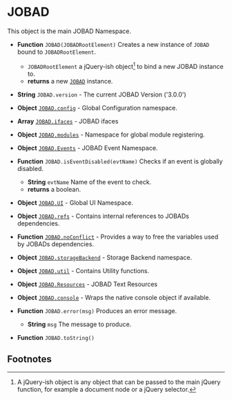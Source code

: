 # JOBAD
This object is the main JOBAD Namespace. 

* **Function** `JOBAD(JOBADRootElement)` Creates a new instance of `JOBAD` bound to `JOBADRootElement`. 
	* `JOBADRootElement` a jQuery-ish object[^1] to bind a new JOBAD instance to. 
	* **returns** a new [`JOBAD`](JOBADInstance/index.md) instance. 

* **String** `JOBAD.version` - The current JOBAD Version ('3.0.0')
* **Object** [`JOBAD.config`](JOBAD.config.md) - Global Configuration namespace. 

* **Array** [`JOBAD.ifaces`](JOBAD.ifaces/index.md) - JOBAD ifaces


* **Object** [`JOBAD.modules`](JOBAD.modules/index.md) - Namespace for global module registering. 

* **Object** [`JOBAD.Events`](JOBAD.Events/index.md) - JOBAD Event Namespace. 
* **Function** `JOBAD.isEventDisabled(evtName)` Checks if an event is globally disabled. 
	* **String** `evtName` Name of the event to check. 
	* **returns** a boolean. 

* **Object** [`JOBAD.UI`](JOBAD.UI/index.md) - Global UI Namespace. 

* **Object** [`JOBAD.refs`](JOBAD.refs.md) - Contains internal references to  JOBADs dependencies. 

* **Function** [`JOBAD.noConflict`](JOBAD.noConflict.md) - Provides a way to free the variables used by JOBADs dependencies. 

* **Object** [`JOBAD.storageBackend`](JOBAD.storageBackend.md) - Storage Backend namespace. 

* **Object** [`JOBAD.util`](JOBAD.util.md) - Contains Utility functions. 
* **Object** [`JOBAD.Resources`](JOBAD.resources.md) - JOBAD Text Resources

* **Object** [`JOBAD.console`](JOBAD.console.md) - Wraps the native console object if available. 
* **Function** `JOBAD.error(msg)` Produces an error message. 
	* **String** `msg` The message to produce. 
* **Function** `JOBAD.toString()`

## Footnotes
[^1]: A jQuery-ish object is any object that can be passed to the main jQuery function, for example a document node or a jQuery selector. 
